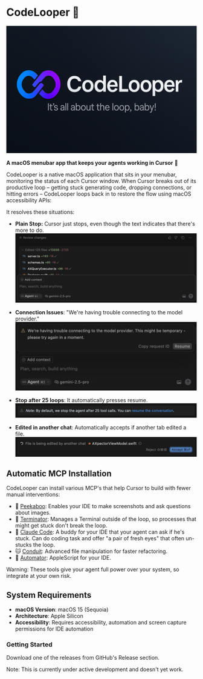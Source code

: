 # CodeLooper 🔄

<p align="center">
  <img src="assets/banner.png" alt="CodeLooper Banner">
</p>

**A macOS menubar app that keeps your agents working in Cursor** 🔄

CodeLooper is a native macOS application that sits in your menubar, monitoring the status of each Cursor window.
When Cursor breaks out of its productive loop – getting stuck generating code, dropping connections, or hitting errors – CodeLooper loops back in to restore the flow using macOS accessibility APIs:

It resolves these situations:

- **Plain Stop:** Cursor just stops, even though the text indicates that there's more to do.<br>
  <img src="assets/cursor-stopped.png" alt="Cursor Stopped" width="600">

- **Connection Issues**: "We're having trouble connecting to the model provider."<br>
  <img src="assets/trouble.png" alt="Connection Trouble" width="600">

- **Stop after 25 loops**: It automatically presses resume.<br>
  <img src="assets/default-stop-25.png" alt="Default Stop at 25 loops" width="600">

- **Edited in another chat**: Automatically accepts if another tab edited a file.<br>
  <img src="assets/edited-another-chat.png" alt="File is being edited by another chat" width="600">

## Automatic MCP Installation

CodeLooper can install various MCP's that help Cursor to build with fewer manual interventions:

- 👻 [Peekaboo](https://github.com/steipete/Peekaboo): Enables your IDE to make screenshots and ask questions about images.
- 🤖 [Terminator](https://github.com/steipete/Terminator): Manages a Terminal outside of the loop, so processes that might get stuck don't break the loop.
- 🧠 [Claude Code](https://github.com/steipete/claude-code-mcp): A buddy for your IDE that your agent can ask if he's stuck. Can do coding task and offer "a pair of fresh eyes" that often un-stucks the loop.
- 🐱 [Conduit](https://github.com/steipete/conduit-mcp): Advanced file manipulation for faster refactoring.
- 🎯 [Automator](https://github.com/steipete/macos-automator-mcp): AppleScript for your IDE.

Warning: These tools give your agent full power over your system, so integrate at your own risk.

## System Requirements

- **macOS Version**: macOS 15 (Sequoia)
- **Architecture**: Apple Silicon
- **Accessibility**: Requires accessibility, automation and screen capture permissions for IDE automation

### Getting Started

Download one of the releases from GitHub's Release section.

Note: This is currently under active development and doesn't yet work.
